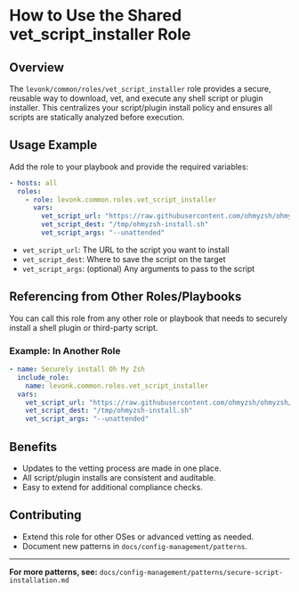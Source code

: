 # How to Use the Shared vet_script_installer Role

## Overview
The `levonk/common/roles/vet_script_installer` role provides a secure, reusable way to download, vet, and execute any shell script or plugin installer. This centralizes your script/plugin install policy and ensures all scripts are statically analyzed before execution.

## Usage Example
Add the role to your playbook and provide the required variables:

```yaml
- hosts: all
  roles:
    - role: levonk.common.roles.vet_script_installer
      vars:
        vet_script_url: "https://raw.githubusercontent.com/ohmyzsh/ohmyzsh/master/tools/install.sh"
        vet_script_dest: "/tmp/ohmyzsh-install.sh"
        vet_script_args: "--unattended"
```

- `vet_script_url`: The URL to the script you want to install
- `vet_script_dest`: Where to save the script on the target
- `vet_script_args`: (optional) Any arguments to pass to the script

## Referencing from Other Roles/Playbooks
You can call this role from any other role or playbook that needs to securely install a shell plugin or third-party script.

### Example: In Another Role
```yaml
- name: Securely install Oh My Zsh
  include_role:
    name: levonk.common.roles.vet_script_installer
  vars:
    vet_script_url: "https://raw.githubusercontent.com/ohmyzsh/ohmyzsh/master/tools/install.sh"
    vet_script_dest: "/tmp/ohmyzsh-install.sh"
    vet_script_args: "--unattended"
```

## Benefits
- Updates to the vetting process are made in one place.
- All script/plugin installs are consistent and auditable.
- Easy to extend for additional compliance checks.

## Contributing
- Extend this role for other OSes or advanced vetting as needed.
- Document new patterns in `docs/config-management/patterns`.

---
**For more patterns, see:** `docs/config-management/patterns/secure-script-installation.md`
